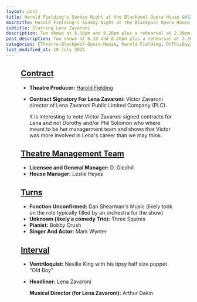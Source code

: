 ```yaml
---
layout: post
title: Harold Fielding's Sunday Night at the Blackpool Opera House &#124; 14 April 1974
maintitle: Harold Fielding's Sunday Night at the Blackpool Opera House
subtitle: Starring Lena Zavaroni
description: Two shows at 6.10pm and 8.20pm plus a rehearsal at 2.30pm The Contract for the show was signed by Victor Zavaroni.
post_description: Two shows at 6.10 and 8.20pm plus a rehearsal at 2.30pm
categories: [Theatre-Blackpool-Opera-House, Harold-Fielding, OnThisDay20July]
last_modified_at: 18 July 2025
---
```


<figure class="fig3">
<div class="CardLayout">
<div class="CardItem">
<h2 id="infobox1" class="infobox"><a href="#infobox1">Contract</a></h2>
<div class="CardItem split">
<ul>
<li><strong>Theatre Producer:</strong> <a href="/1916-12-04-harold-fielding">Harold Fielding</a></li>
<li>
<p><strong>Contract Signatory For Lena Zavaroni:</strong> Victor Zavaroni director of Lena Zavaroni Public Limited Company (PLC).</p>
<p>It is interesting to note Victor Zavaroni signed contracts for Lena and not Dorothy and/or Phil Solomon who where meant to be her managerment team and shows that Victor was more involved in Lena's career than we may think.</p>
</li>
</ul>
</div></div></div>
</figure>

<figure class="fig3">
<div class="CardLayout">
<div class="CardItem">
<h2 id="infobox2" class="infobox"><a href="#infobox2">Theatre Management Team</a></h2>
<div class="CardItem split">
<ul>
<li><strong>Licensee and General Manager:</strong> D. Gledhill</li>
<li><strong>House Manager:</strong> Leslie Heyes</li>
</ul>
</div></div></div>
</figure>

<figure class="fig3">
<div class="CardLayout">
<div class="CardItem">
<h2 id="infobox3" class="infobox"><a href="#infobox3">Turns</a></h2>
<div class="CardItem split">
<ul>
<li><strong>Function Unconfirmed:</strong> Dan Shearman's Music (likely took on the role typically filled by an orchestra for the show)</li>
<li><strong>Unknown (likely a comedy Trio):</strong> Three Squires</li>
<li><strong>Pianist:</strong> Bobby Crush</li>
<li><strong>Singer And Actor:</strong> Mark Wynter</li>
</ul>
<h2 id="infobox4" class="infobox"><a href="#infobox4">Interval</a></h2>
<ul>
<li><strong>Ventriloquist:</strong> Neville King with his tipsy half size puppet "Old Boy"</li>
<li>
<p><strong>Headliner:</strong> Lena Zavaroni</p>
<p><strong>Musical Director (for Lena Zavaroni):</strong> Arthur Dakin</p>
</li>
</ul>
</div></div></div>
</figure>
